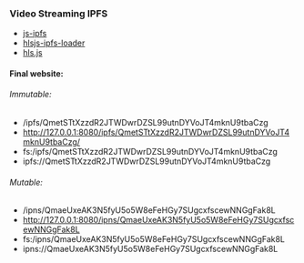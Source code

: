 ### Video Streaming IPFS

- [js-ipfs](https://github.com/ipfs/js-ipfs)
- [hlsjs-ipfs-loader](https://www.npmjs.com/package/hlsjs-ipfs-loader)
- [hls.js](https://github.com/video-dev/hls.js)


#### Final website:

###### Immutable:
- /ipfs/QmetSTtXzzdR2JTWDwrDZSL99utnDYVoJT4mknU9tbaCzg
- http://127.0.0.1:8080/ipfs/QmetSTtXzzdR2JTWDwrDZSL99utnDYVoJT4mknU9tbaCzg/
- fs:/ipfs/QmetSTtXzzdR2JTWDwrDZSL99utnDYVoJT4mknU9tbaCzg
- ipfs://QmetSTtXzzdR2JTWDwrDZSL99utnDYVoJT4mknU9tbaCzg

###### Mutable:
- /ipns/QmaeUxeAK3N5fyU5o5W8eFeHGy7SUgcxfscewNNGgFak8L
- http://127.0.0.1:8080/ipns/QmaeUxeAK3N5fyU5o5W8eFeHGy7SUgcxfscewNNGgFak8L
- fs:/ipns/QmaeUxeAK3N5fyU5o5W8eFeHGy7SUgcxfscewNNGgFak8L
- ipns://QmaeUxeAK3N5fyU5o5W8eFeHGy7SUgcxfscewNNGgFak8L

